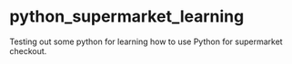 # python_supermarket_learning
Testing out some python for learning how to use Python for supermarket checkout. 
